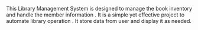 This Library Management System is designed to manage the book inventory and handle the member information . It is a simple yet effective project to automate library operation . It store data from user and display it as needed.
